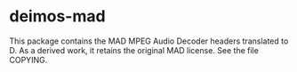 # deimos-mad

This package contains the MAD MPEG Audio Decoder headers translated to D.
As a derived work, it retains the original MAD license. See the file COPYING.

